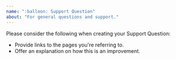 ```yaml
---
name: ":balloon: Support Question"
about: "For general questions and support."
---
```


Please consider the following when creating your Support Question:

* Provide links to the pages you're referring to.
* Offer an explanation on how this is an improvement.
